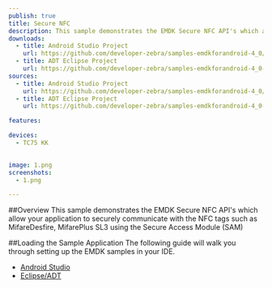 ```yaml
---
publish: true
title: Secure NFC
description: This sample demonstrates the EMDK Secure NFC API's which allow your application to securely communicate with the NFC tags such as MifareDesfire, MifarePlus SL3 using the Secure Access Module (SAM)
downloads:
  - title: Android Studio Project
    url: https://github.com/developer-zebra/samples-emdkforandroid-4_0/archive/SecureNFCSample1.zip  
  - title: ADT Eclipse Project
    url: https://github.com/developer-zebra/samples-emdkforandroid-4_0-ADT/archive/SecureNFCSample1.zip   
sources:
  - title: Android Studio Project
    url: https://github.com/developer-zebra/samples-emdkforandroid-4_0/tree/SecureNFCSample1
  - title: ADT Eclipse Project
    url: https://github.com/developer-zebra/samples-emdkforandroid-4_0-ADT/tree/SecureNFCSample1

features: 

devices: 
  - TC75 KK 

  
image: 1.png
screenshots: 
  - 1.png

---
```



##Overview
This sample demonstrates the EMDK Secure NFC API's which allow your application to securely communicate with the NFC tags such as MifareDesfire, MifarePlus SL3 using the Secure Access Module (SAM)

##Loading the Sample Application
The following guide will walk you through setting up the EMDK samples in your IDE.

* [Android Studio](/emdk-for-android/4-0/samples/emdksamples_androidstudio)
* [Eclipse/ADT](/emdk-for-android/4-0/samples/emdksamples_eclipse)